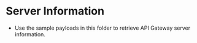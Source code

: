 # Server Information

* Use the sample payloads in this folder to retrieve API Gateway server information.